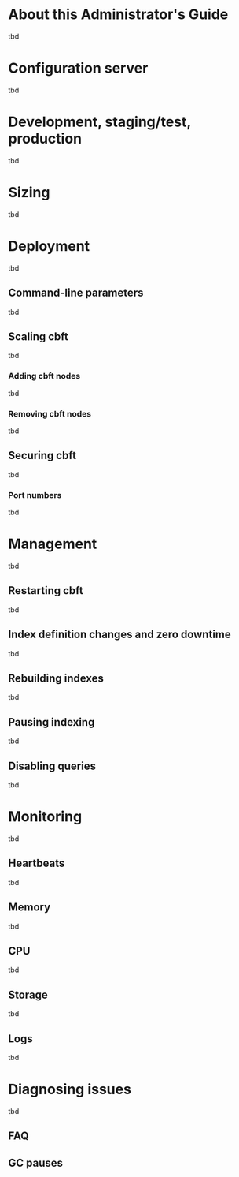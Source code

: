 # About this Administrator's Guide

tbd

# Configuration server

tbd

# Development, staging/test, production

tbd

# Sizing

tbd

# Deployment

tbd

## Command-line parameters

tbd

## Scaling cbft

tbd

### Adding cbft nodes

tbd

### Removing cbft nodes

tbd

## Securing cbft

tbd

### Port numbers

tbd

# Management

tbd

## Restarting cbft

tbd

## Index definition changes and zero downtime

tbd

## Rebuilding indexes

tbd

## Pausing indexing

tbd

## Disabling queries

tbd

# Monitoring

tbd

## Heartbeats

tbd

## Memory

tbd

## CPU

tbd

## Storage

tbd

## Logs

tbd

# Diagnosing issues

tbd

## FAQ

## GC pauses
